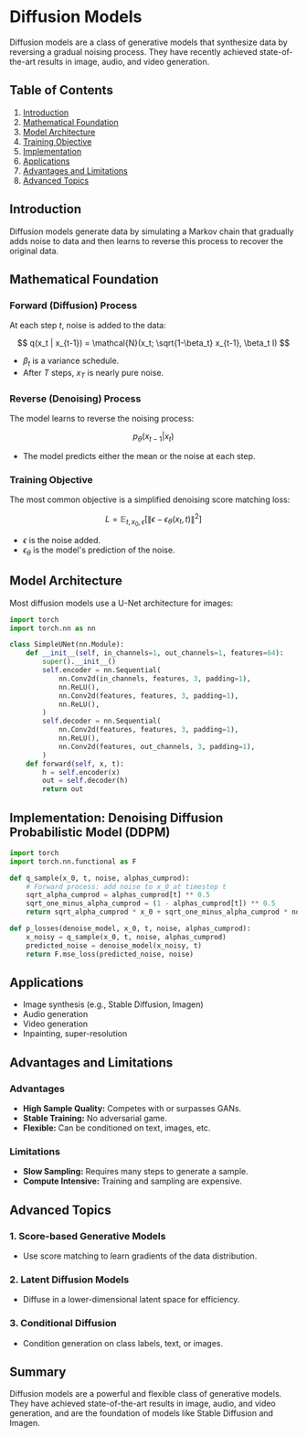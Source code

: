 # Diffusion Models

Diffusion models are a class of generative models that synthesize data by reversing a gradual noising process. They have recently achieved state-of-the-art results in image, audio, and video generation.

## Table of Contents
1. [Introduction](#introduction)
2. [Mathematical Foundation](#mathematical-foundation)
3. [Model Architecture](#model-architecture)
4. [Training Objective](#training-objective)
5. [Implementation](#implementation)
6. [Applications](#applications)
7. [Advantages and Limitations](#advantages-and-limitations)
8. [Advanced Topics](#advanced-topics)

## Introduction

Diffusion models generate data by simulating a Markov chain that gradually adds noise to data and then learns to reverse this process to recover the original data.

## Mathematical Foundation

### Forward (Diffusion) Process
At each step $t$, noise is added to the data:

$$
q(x_t | x_{t-1}) = \mathcal{N}(x_t; \sqrt{1-\beta_t} x_{t-1}, \beta_t I)
$$

- $\beta_t$ is a variance schedule.
- After $T$ steps, $x_T$ is nearly pure noise.

### Reverse (Denoising) Process
The model learns to reverse the noising process:

$$
p_\theta(x_{t-1} | x_t)
$$

- The model predicts either the mean or the noise at each step.

### Training Objective
The most common objective is a simplified denoising score matching loss:

$$
L = \mathbb{E}_{t, x_0, \epsilon} [\| \epsilon - \epsilon_\theta(x_t, t) \|^2]
$$

- $\epsilon$ is the noise added.
- $\epsilon_\theta$ is the model's prediction of the noise.

## Model Architecture

Most diffusion models use a U-Net architecture for images:

```python
import torch
import torch.nn as nn

class SimpleUNet(nn.Module):
    def __init__(self, in_channels=1, out_channels=1, features=64):
        super().__init__()
        self.encoder = nn.Sequential(
            nn.Conv2d(in_channels, features, 3, padding=1),
            nn.ReLU(),
            nn.Conv2d(features, features, 3, padding=1),
            nn.ReLU(),
        )
        self.decoder = nn.Sequential(
            nn.Conv2d(features, features, 3, padding=1),
            nn.ReLU(),
            nn.Conv2d(features, out_channels, 3, padding=1),
        )
    def forward(self, x, t):
        h = self.encoder(x)
        out = self.decoder(h)
        return out
```

## Implementation: Denoising Diffusion Probabilistic Model (DDPM)

```python
import torch
import torch.nn.functional as F

def q_sample(x_0, t, noise, alphas_cumprod):
    # Forward process: add noise to x_0 at timestep t
    sqrt_alpha_cumprod = alphas_cumprod[t] ** 0.5
    sqrt_one_minus_alpha_cumprod = (1 - alphas_cumprod[t]) ** 0.5
    return sqrt_alpha_cumprod * x_0 + sqrt_one_minus_alpha_cumprod * noise

def p_losses(denoise_model, x_0, t, noise, alphas_cumprod):
    x_noisy = q_sample(x_0, t, noise, alphas_cumprod)
    predicted_noise = denoise_model(x_noisy, t)
    return F.mse_loss(predicted_noise, noise)
```

## Applications
- Image synthesis (e.g., Stable Diffusion, Imagen)
- Audio generation
- Video generation
- Inpainting, super-resolution

## Advantages and Limitations

### Advantages
- **High Sample Quality:** Competes with or surpasses GANs.
- **Stable Training:** No adversarial game.
- **Flexible:** Can be conditioned on text, images, etc.

### Limitations
- **Slow Sampling:** Requires many steps to generate a sample.
- **Compute Intensive:** Training and sampling are expensive.

## Advanced Topics

### 1. Score-based Generative Models
- Use score matching to learn gradients of the data distribution.

### 2. Latent Diffusion Models
- Diffuse in a lower-dimensional latent space for efficiency.

### 3. Conditional Diffusion
- Condition generation on class labels, text, or images.

## Summary

Diffusion models are a powerful and flexible class of generative models. They have achieved state-of-the-art results in image, audio, and video generation, and are the foundation of models like Stable Diffusion and Imagen. 